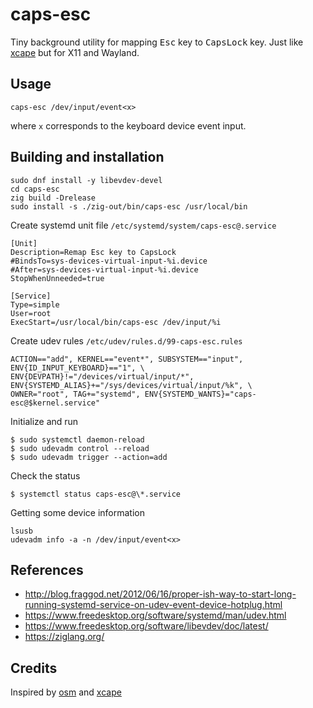 # caps-esc

Tiny background utility for mapping <kbd>Esc</kbd> key to <kbd>CapsLock</kbd> key. Just like [xcape](https://github.com/alols/xcape) but for X11 and Wayland.

## Usage
```
caps-esc /dev/input/event<x>
```
where `x` corresponds to the keyboard device event input.

## Building and installation
```
sudo dnf install -y libevdev-devel
cd caps-esc
zig build -Drelease
sudo install -s ./zig-out/bin/caps-esc /usr/local/bin
```

Create systemd unit file `/etc/systemd/system/caps-esc@.service`
```
[Unit]
Description=Remap Esc key to CapsLock
#BindsTo=sys-devices-virtual-input-%i.device
#After=sys-devices-virtual-input-%i.device
StopWhenUnneeded=true

[Service]
Type=simple
User=root
ExecStart=/usr/local/bin/caps-esc /dev/input/%i
```

Create udev rules `/etc/udev/rules.d/99-caps-esc.rules`
```
ACTION=="add", KERNEL=="event*", SUBSYSTEM=="input", ENV{ID_INPUT_KEYBOARD}=="1", \
ENV{DEVPATH}!="/devices/virtual/input/*", ENV{SYSTEMD_ALIAS}+="/sys/devices/virtual/input/%k", \
OWNER="root", TAG+="systemd", ENV{SYSTEMD_WANTS}="caps-esc@$kernel.service"
```

Initialize and run
```
$ sudo systemctl daemon-reload 
$ sudo udevadm control --reload
$ sudo udevadm trigger --action=add
```

Check the status
```
$ systemctl status caps-esc@\*.service
```

Getting some device information
```
lsusb
udevadm info -a -n /dev/input/event<x>
```

## References
- http://blog.fraggod.net/2012/06/16/proper-ish-way-to-start-long-running-systemd-service-on-udev-event-device-hotplug.html
- https://www.freedesktop.org/software/systemd/man/udev.html
- https://www.freedesktop.org/software/libevdev/doc/latest/
- https://ziglang.org/

## Credits
Inspired by [osm](https://github.com/ursm/osm) and [xcape](https://github.com/alols/xcape) 
